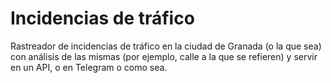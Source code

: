 # Incidencias de tráfico

Rastreador de incidencias de tráfico en la ciudad de Granada (o la que
sea) con análisis de las mismas (por ejemplo, calle a la que se
refieren) y servir en un API, o en Telegram o como sea.
